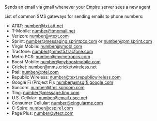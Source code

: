 Sends an email via gmail whenever your Empire server sees a new agent

List of common SMS gateways for sending emails to phone numbers: 
* AT&T: number@txt.att.net
* T-Mobile: number@tmomail.net
* Verizon: number@vtext.com
* Sprint: number@messaging.sprintpcs.com or number@pm.sprint.com
* Virgin Mobile: number@vmobl.com
* Tracfone: number@mmst5.tracfone.com
* Metro PCS: number@mymetropcs.com
* Boost Mobile: number@myboostmobile.com
* Cricket: number@mms.cricketwireless.net
* Ptel: number@ptel.com
* Republic Wireless: number@text.republicwireless.com
* Google Fi (Project Fi): number@msg.fi.google.com
* Suncom: number@tms.suncom.com
* Ting: number@message.ting.com
* U.S. Cellular: number@email.uscc.net
* Consumer Cellular: number@cingularme.com
* C-Spire: number@cspire1.com
* Page Plus: number@vtext.com
